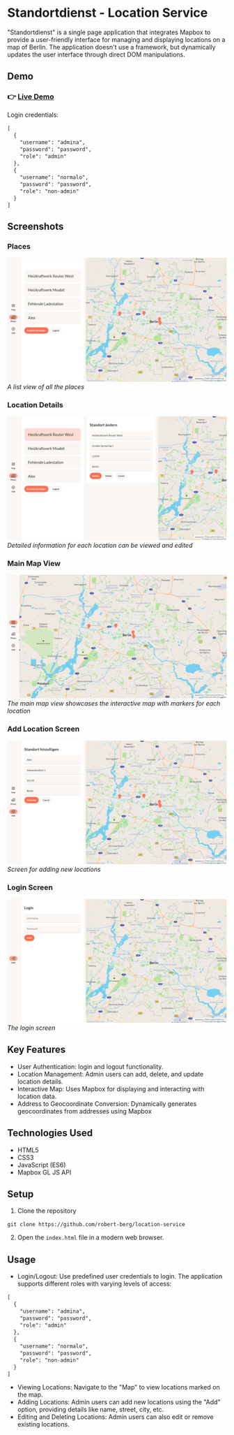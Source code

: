# Standortdienst - Location Service

"Standortdienst" is a single page application that integrates Mapbox to provide a user-friendly interface for managing and displaying locations on a map of Berlin. The application doesn't use a framework, but dynamically updates the user interface through direct DOM manipulations.

## Demo

### 👉 [Live Demo](https://location-service-berlin.netlify.app/)

Login credentials:

```  
[  
  {  
    "username": "admina",  
    "password": "password",  
    "role": "admin"  
  },  
  {  
    "username": "normalo",  
    "password": "password",  
    "role": "non-admin"  
  }  
]  
``` 

## Screenshots

### Places
![Places or Locations List](/screenshots/places.png)
*A list view of all the places*

### Location Details 
![Location Details View](/screenshots/detail.png)
*Detailed information for each location can be viewed and edited*

### Main Map View
![Main Map View](/screenshots/map.png)
*The main map view showcases the interactive map with markers for each location*

### Add Location Screen
![Add Location Screen](/screenshots/add.png)
*Screen for adding new locations*

### Login Screen
![Login Screen](/screenshots/login.png)
*The login screen*


## Key Features

- User Authentication: login and logout functionality.
- Location Management: Admin users can add, delete, and update location details.
- Interactive Map: Uses Mapbox for displaying and interacting with location data.
- Address to Geocoordinate Conversion: Dynamically generates geocoordinates from addresses using Mapbox

## Technologies Used

- HTML5
- CSS3
- JavaScript (ES6)
- Mapbox GL JS API

## Setup

1. Clone the repository

```
git clone https://github.com/robert-berg/location-service
```

2. Open the `index.html` file in a modern web browser.

## Usage 

- Login/Logout: Use predefined user credentials to login. The application supports different roles with varying levels of access:

```  
[  
  {  
    "username": "admina",  
    "password": "password",  
    "role": "admin"  
  },  
  {  
    "username": "normalo",  
    "password": "password",  
    "role": "non-admin"  
  }  
]  
```  

- Viewing Locations: Navigate to the "Map" to view locations marked on the map.
- Adding Locations: Admin users can add new locations using the "Add" option, providing details like name, street, city, etc.
- Editing and Deleting Locations: Admin users can also edit or remove existing locations.
